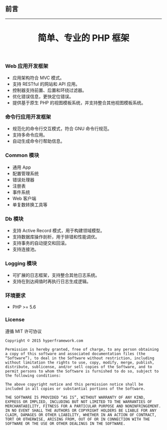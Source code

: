 ## 前言

---

<h1 style="text-align: center">简单、专业的 PHP 框架</h1><br>




### Web 应用开发框架
* 应用架构符合 MVC 模式。
* 支持 RESTful 的网站和 API 应用。
* 控制器支持前置、后置和环绕过滤器。
* 优化错误信息，更快定位错误。
* 提供基于原生 PHP 的视图模板系统，并支持整合其他视图模板系统。



### 命令行应用开发框架
* 规范化的命令行交互模式，符合 GNU 命令行规范。
* 支持多命令应用。
* 自动生成命令行帮助信息。

### Common 模块
* 通用 App
* 配置管理系统
* 错误处理器
* 注册表
* 事件系统
* Web 客户端
* 单复数转换工具等

### Db 模块

* 支持 Active Record 模式，用于构建领域模型。
* 支持数据库操作剖析，用于排错和性能调优。
* 支持事务的自动提交和回滚。
* 支持连接池。

### Logging 模块

* 可扩展的日志框架，支持整合其他日志系统。
* 支持在到达阀值时再执行日志生成逻辑。

### 环境要求

* PHP >= 5.6

### License

遵循 MIT 许可协议 

```
Copyright © 2015 hyperframework.com

Permission is hereby granted, free of charge, to any person obtaining a copy of this software and associated documentation files (the “Software”), to deal in the Software without restriction, including without limitation the rights to use, copy, modify, merge, publish, distribute, sublicense, and/or sell copies of the Software, and to permit persons to whom the Software is furnished to do so, subject to the following conditions:

The above copyright notice and this permission notice shall be included in all copies or substantial portions of the Software.

THE SOFTWARE IS PROVIDED “AS IS”, WITHOUT WARRANTY OF ANY KIND, EXPRESS OR IMPLIED, INCLUDING BUT NOT LIMITED TO THE WARRANTIES OF MERCHANTABILITY, FITNESS FOR A PARTICULAR PURPOSE AND NONINFRINGEMENT. IN NO EVENT SHALL THE AUTHORS OR COPYRIGHT HOLDERS BE LIABLE FOR ANY CLAIM, DAMAGES OR OTHER LIABILITY, WHETHER IN AN ACTION OF CONTRACT, TORT OR OTHERWISE, ARISING FROM, OUT OF OR IN CONNECTION WITH THE SOFTWARE OR THE USE OR OTHER DEALINGS IN THE SOFTWARE.
```
